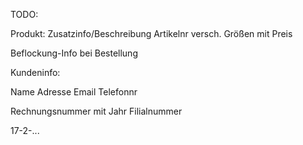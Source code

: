 TODO:

Produkt:
  Zusatzinfo/Beschreibung
  Artikelnr
  versch. Größen mit Preis

Beflockung-Info bei Bestellung

Kundeninfo:

  Name
  Adresse
  Email
  Telefonnr

Rechnungsnummer
mit Jahr
Filialnummer

17-2-...
